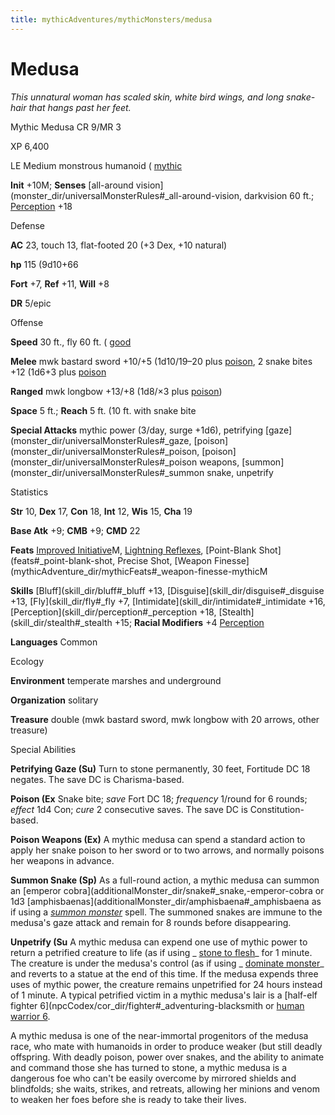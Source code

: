 ```yaml
---
title: mythicAdventures/mythicMonsters/medusa
---
```

# Medusa

_This unnatural woman has scaled skin, white bird wings, and long snake-hair that hangs past her feet._

Mythic Medusa CR 9/MR 3

XP 6,400

LE Medium monstrous humanoid ( [mythic](mythicAdventure_dir/mythicMonsters#_mythic-subtype)

**Init** +10M; **Senses** [all-around vision](monster_dir/universalMonsterRules#_all-around-vision, darkvision 60 ft.; [Perception](skill_dir/perception#_perception) +18

Defense

**AC** 23, touch 13, flat-footed 20 (+3 Dex, +10 natural)

**hp** 115 (9d10+66

**Fort** +7, **Ref** +11, **Will** +8

**DR** 5/epic

Offense

**Speed** 30 ft., fly 60 ft. ( [good](monster_dir/creatureTypes#_good-subtype)

**Melee** mwk bastard sword +10/+5 (1d10/19–20 plus [poison](monster_dir/universalMonsterRules#_poison), 2 snake bites +12 (1d6+3 plus [poison](monster_dir/universalMonsterRules#_poison)

**Ranged** mwk longbow +13/+8 (1d8/×3 plus [poison](monster_dir/universalMonsterRules#_poison))

**Space** 5 ft.; **Reach** 5 ft. (10 ft. with snake bite

**Special Attacks** mythic power (3/day, surge +1d6), petrifying [gaze](monster_dir/universalMonsterRules#_gaze, [poison](monster_dir/universalMonsterRules#_poison, [poison](monster_dir/universalMonsterRules#_poison weapons, [summon](monster_dir/universalMonsterRules#_summon snake, unpetrify

Statistics

**Str** 10, **Dex** 17, **Con** 18, **Int** 12, **Wis** 15, **Cha** 19

**Base Atk** +9; **CMB** +9; **CMD** 22

**Feats** [Improved Initiative](mythicAdventure_dir/mythicFeats#_improved-initiative-mythic)M, [Lightning Reflexes](feats#_lightning-reflexes), [Point-Blank Shot](feats#_point-blank-shot, Precise Shot, [Weapon Finesse](mythicAdventure_dir/mythicFeats#_weapon-finesse-mythicM

**Skills** [Bluff](skill_dir/bluff#_bluff +13, [Disguise](skill_dir/disguise#_disguise +13, [Fly](skill_dir/fly#_fly +7, [Intimidate](skill_dir/intimidate#_intimidate +16, [Perception](skill_dir/perception#_perception +18, [Stealth](skill_dir/stealth#_stealth +15; **Racial Modifiers** +4 [Perception](skill_dir/perception#_perception)

**Languages** Common

Ecology

**Environment** temperate marshes and underground

**Organization** solitary

**Treasure** double (mwk bastard sword, mwk longbow with 20 arrows, other treasure)

Special Abilities

**Petrifying Gaze (Su)** Turn to stone permanently, 30 feet, Fortitude DC 18 negates. The save DC is Charisma-based.

**Poison (Ex** Snake bite; _save_ Fort DC 18; _frequency_ 1/round for 6 rounds; _effect_ 1d4 Con; _cure_ 2 consecutive saves. The save DC is Constitution-based.

**Poison Weapons (Ex)** A mythic medusa can spend a standard action to apply her snake poison to her sword or to two arrows, and normally poisons her weapons in advance.

**Summon Snake (Sp)** As a full-round action, a mythic medusa can summon an [emperor cobra](additionalMonster_dir/snake#_snake,-emperor-cobra or 1d3 [amphisbaenas](additionalMonster_dir/amphisbaena#_amphisbaena as if using a [_summon monster_](spell_dir/summonMonster) spell. The summoned snakes are immune to the medusa's gaze attack and remain for 8 rounds before disappearing.

**Unpetrify (Su** A mythic medusa can expend one use of mythic power to return a petrified creature to life (as if using _ [stone to flesh](spell_dir/stoneToFlesh#_stone-to-flesh)_ for 1 minute. The creature is under the medusa's control (as if using _ [dominate monster](spell_dir/dominateMonster#_dominate-monster)_ and reverts to a statue at the end of this time. If the medusa expends three uses of mythic power, the creature remains unpetrified for 24 hours instead of 1 minute. A typical petrified victim in a mythic medusa's lair is a [half-elf fighter 6](npcCodex/cor_dir/fighter#_adventuring-blacksmith or [human warrior 6](npcCodex/np_dir/warrior#_grizzled-mercenary).

A mythic medusa is one of the near-immortal progenitors of the medusa race, who mate with humanoids in order to produce weaker (but still deadly offspring. With deadly poison, power over snakes, and the ability to animate and command those she has turned to stone, a mythic medusa is a dangerous foe who can't be easily overcome by mirrored shields and blindfolds; she waits, strikes, and retreats, allowing her minions and venom to weaken her foes before she is ready to take their lives.

